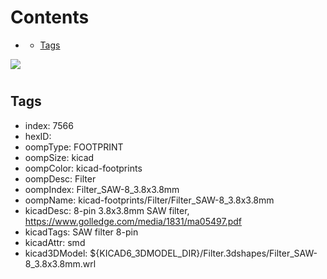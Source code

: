 



Contents
========

* [](#)
	* [Tags](#tags)
  
![][im]
# 

## Tags

- index: 7566
- hexID: 
- oompType: FOOTPRINT
- oompSize: kicad
- oompColor: kicad-footprints
- oompDesc: Filter
- oompIndex: Filter_SAW-8_3.8x3.8mm
- oompName: kicad-footprints/Filter/Filter_SAW-8_3.8x3.8mm
- kicadDesc: 8-pin 3.8x3.8mm SAW filter, https://www.golledge.com/media/1831/ma05497.pdf
- kicadTags: SAW filter 8-pin
- kicadAttr: smd
- kicad3DModel: ${KICAD6_3DMODEL_DIR}/Filter.3dshapes/Filter_SAW-8_3.8x3.8mm.wrl



[im]: image.png
